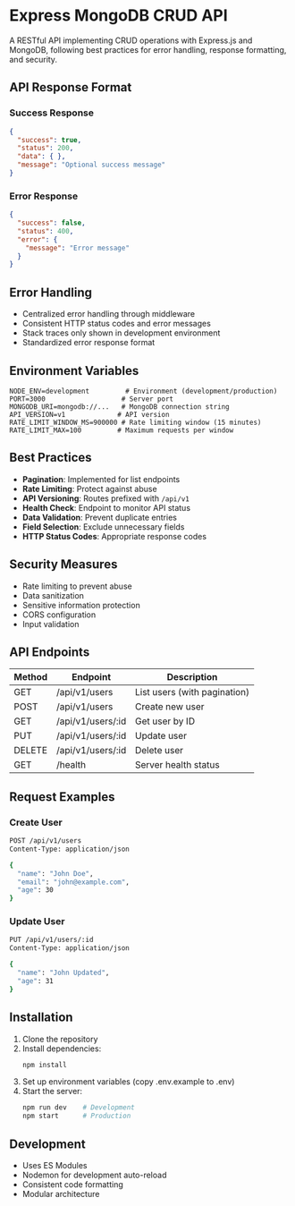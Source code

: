 # Express MongoDB CRUD API

A RESTful API implementing CRUD operations with Express.js and MongoDB, following best practices for error handling, response formatting, and security.

## API Response Format

### Success Response
```json
{
  "success": true,
  "status": 200,
  "data": { },
  "message": "Optional success message"
}
```

### Error Response
```json
{
  "success": false,
  "status": 400,
  "error": {
    "message": "Error message"
  }
}
```

## Error Handling

- Centralized error handling through middleware
- Consistent HTTP status codes and error messages
- Stack traces only shown in development environment
- Standardized error response format

## Environment Variables

```env
NODE_ENV=development         # Environment (development/production)
PORT=3000                   # Server port
MONGODB_URI=mongodb://...   # MongoDB connection string
API_VERSION=v1             # API version
RATE_LIMIT_WINDOW_MS=900000 # Rate limiting window (15 minutes)
RATE_LIMIT_MAX=100         # Maximum requests per window
```

## Best Practices

- **Pagination**: Implemented for list endpoints
- **Rate Limiting**: Protect against abuse
- **API Versioning**: Routes prefixed with `/api/v1`
- **Health Check**: Endpoint to monitor API status
- **Data Validation**: Prevent duplicate entries
- **Field Selection**: Exclude unnecessary fields
- **HTTP Status Codes**: Appropriate response codes

## Security Measures

- Rate limiting to prevent abuse
- Data sanitization
- Sensitive information protection
- CORS configuration
- Input validation

## API Endpoints

| Method | Endpoint           | Description                    |
|--------|-------------------|--------------------------------|
| GET    | /api/v1/users     | List users (with pagination)   |
| POST   | /api/v1/users     | Create new user               |
| GET    | /api/v1/users/:id | Get user by ID                |
| PUT    | /api/v1/users/:id | Update user                   |
| DELETE | /api/v1/users/:id | Delete user                   |
| GET    | /health          | Server health status           |

## Request Examples

### Create User
```bash
POST /api/v1/users
Content-Type: application/json

{
  "name": "John Doe",
  "email": "john@example.com",
  "age": 30
}
```

### Update User
```bash
PUT /api/v1/users/:id
Content-Type: application/json

{
  "name": "John Updated",
  "age": 31
}
```

## Installation

1. Clone the repository
2. Install dependencies:
   ```bash
   npm install
   ```
3. Set up environment variables (copy .env.example to .env)
4. Start the server:
   ```bash
   npm run dev    # Development
   npm start      # Production
   ```

## Development

- Uses ES Modules
- Nodemon for development auto-reload
- Consistent code formatting
- Modular architecture